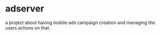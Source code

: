# adserver
a project about having mobile ads campaign creation and managing the users actions on that.
